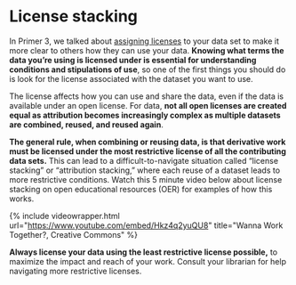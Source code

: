 # License stacking

In Primer 3, we talked about [assigning licenses](3.4-licensing.md) to your data set to make it more clear to others how they can use your data.  **Knowing what terms the data you’re using is licensed under is essential for understanding conditions and stipulations of use**, so one of the first things you should do is look for the license associated with the dataset you want to use.

The license affects how you can use and share the data, even if the data is available under an open license. For data, **not all open licenses are created equal as attribution becomes increasingly complex as multiple datasets are combined, reused, and reused again**.  

**The general rule, when combining or reusing data, is that derivative work must be licensed under the most restrictive license of all the contributing data sets.** This can lead to a difficult-to-navigate situation called “license stacking” or “attribution stacking,” where each reuse of a dataset leads to more restrictive conditions. Watch this 5 minute video below about license stacking on open educational resources (OER) for examples of how this works.

{% include videowrapper.html url="https://www.youtube.com/embed/Hkz4q2yuQU8" title="Wanna Work Together?, Creative Commons" %}

**Always license your data using the least restrictive license possible,** to maximize the impact and reach of your work.  Consult your librarian for help navigating more restrictive licenses.
